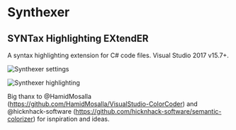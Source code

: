 # Synthexer

## SYNTax Highlighting EXtendER

A syntax highlighting extension for C# code files.
Visual Studio 2017 v15.7+.

![Synthexer settings](https://i.imgur.com/Z8JhpCd.png)

![Synthexer highlighting](https://i.imgur.com/lGW4wxS.png)

Big thanx to @HamidMosalla (https://github.com/HamidMosalla/VisualStudio-ColorCoder) and @hicknhack-software (https://github.com/hicknhack-software/semantic-colorizer) for isnpiration and ideas.

